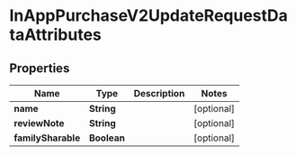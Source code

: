 

# InAppPurchaseV2UpdateRequestDataAttributes


## Properties

| Name | Type | Description | Notes |
|------------ | ------------- | ------------- | -------------|
|**name** | **String** |  |  [optional] |
|**reviewNote** | **String** |  |  [optional] |
|**familySharable** | **Boolean** |  |  [optional] |



